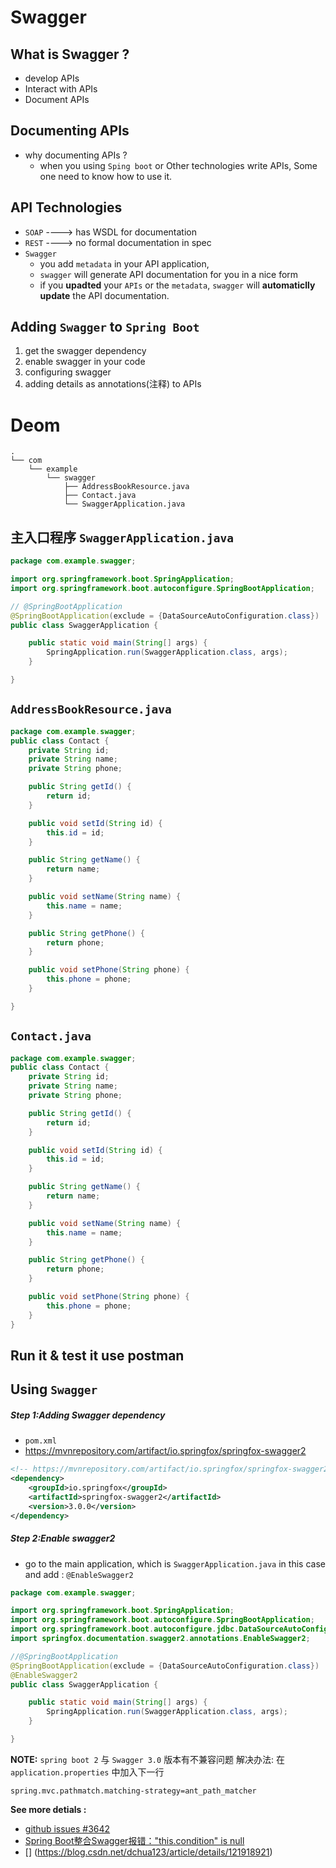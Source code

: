 # Swagger
## What is Swagger ?
- develop APIs
- Interact with APIs
- Document APIs
## Documenting APIs
 - why documenting APIs ? 
   - when you using `Sping boot`  or Other technologies write APIs, Some one need to know how to use it. 
## API Technologies
- `SOAP` ----> has  WSDL for documentation
- `REST` ----> no formal documentation in spec
- `Swagger` 
  - you add `metadata` in your API application, 
  - `swagger` will generate API documentation for you in a nice form
  - if you **upadted** your `APIs` or the `metadata`, `swagger` will **automaticlly update** the API documentation.  
## Adding `Swagger` to `Spring Boot`
1. get the swagger dependency
2. enable swagger in your code
3. configuring swagger
4. adding details as annotations(注释) to APIs


# Deom
```console
.
└── com
    └── example
        └── swagger
            ├── AddressBookResource.java
            ├── Contact.java
            └── SwaggerApplication.java

```

## 主入口程序 `SwaggerApplication.java`
```java
package com.example.swagger;

import org.springframework.boot.SpringApplication;
import org.springframework.boot.autoconfigure.SpringBootApplication;

// @SpringBootApplication
@SpringBootApplication(exclude = {DataSourceAutoConfiguration.class})   // 使 应用 暂时不连接数据库, 只做演示目的
public class SwaggerApplication {

    public static void main(String[] args) {
        SpringApplication.run(SwaggerApplication.class, args);
    }

}

```

## `AddressBookResource.java`
```java
package com.example.swagger;
public class Contact {
    private String id;
    private String name;
    private String phone;

    public String getId() {
        return id;
    }

    public void setId(String id) {
        this.id = id;
    }

    public String getName() {
        return name;
    }

    public void setName(String name) {
        this.name = name;
    }

    public String getPhone() {
        return phone;
    }

    public void setPhone(String phone) {
        this.phone = phone;
    }

}

```

## `Contact.java`
```java
package com.example.swagger;
public class Contact {
    private String id;
    private String name;
    private String phone;

    public String getId() {
        return id;
    }

    public void setId(String id) {
        this.id = id;
    }

    public String getName() {
        return name;
    }

    public void setName(String name) {
        this.name = name;
    }

    public String getPhone() {
        return phone;
    }

    public void setPhone(String phone) {
        this.phone = phone;
    }
}
```

## Run it & test it use postman

## Using `Swagger`
##### Step 1:Adding Swagger dependency 
* `pom.xml`
* https://mvnrepository.com/artifact/io.springfox/springfox-swagger2
```xml
<!-- https://mvnrepository.com/artifact/io.springfox/springfox-swagger2 -->
<dependency>
    <groupId>io.springfox</groupId>
    <artifactId>springfox-swagger2</artifactId>
    <version>3.0.0</version>
</dependency>
```
##### Step 2:Enable swagger2
* go to the main application, which is  `SwaggerApplication.java` in this case and add : `@EnableSwagger2`
```java
package com.example.swagger;

import org.springframework.boot.SpringApplication;
import org.springframework.boot.autoconfigure.SpringBootApplication;
import org.springframework.boot.autoconfigure.jdbc.DataSourceAutoConfiguration;
import springfox.documentation.swagger2.annotations.EnableSwagger2;

//@SpringBootApplication
@SpringBootApplication(exclude = {DataSourceAutoConfiguration.class})       // 使 应用 暂时不连接数据库, 只做演示目的
@EnableSwagger2
public class SwaggerApplication {

    public static void main(String[] args) {
        SpringApplication.run(SwaggerApplication.class, args);
    }

}


```
**NOTE:**
`spring boot 2` 与 `Swagger 3.0` 版本有不兼容问题
解决办法: 在 ` application.properties` 中加入下一行
```
spring.mvc.pathmatch.matching-strategy=ant_path_matcher
```
**See more detials :**

* [github issues #3642](https://github.com/springfox/springfox/issues/3462)
*  [Spring Boot整合Swagger报错："this.condition" is null](https://zhuanlan.zhihu.com/p/521178511)
* [] (https://blog.csdn.net/dchua123/article/details/121918921)


